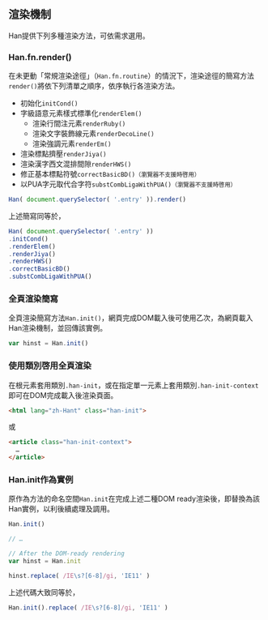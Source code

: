 
 渲染機制 <!-- #rendering -->
---------
Han提供下列多種渲染方法，可依需求選用。

### Han.fn.render() <!-- #render -->
在未更動「常規渲染途徑」（`Han.fn.routine`）的情況下，渲染途徑的簡寫方法`render()`將依下列清單之順序，依序執行各渲染方法。

- 初始化`initCond()`
- 字級語意元素樣式標準化`renderElem()`
  * 渲染行間注元素`renderRuby()`
  * 渲染文字裝飾線元素`renderDecoLine()`
  * 渲染強調元素`renderEm()`
- 渲染標點擠壓`renderJiya()`
- 渲染漢字西文混排間隙`renderHWS()`
- 修正基本標點符號`correctBasicBD()`<small>（瀏覽器不支援時啓用）</small>
- 以PUA字元取代合字符`substCombLigaWithPUA()`<small>（瀏覽器不支援時啓用）</small>

```javascript
Han( document.querySelector( '.entry' )).render()
```

上述簡寫同等於，

```javascript
Han( document.querySelector( '.entry' ))
.initCond()
.renderElem()
.renderJiya()
.renderHWS()
.correctBasicBD()
.substCombLigaWithPUA()
```

### 全頁渲染簡寫 <!-- #rendering-shortcut -->

全頁渲染簡寫方法`Han.init()`，網頁完成DOM載入後可使用乙次，為網頁載入Han渲染機制，並回傳該實例。

```javascript
var hinst = Han.init()
```

### 使用類別啓用全頁渲染 <!-- #rendering-shortcut-w-class -->
在根元素套用類別`.han-init`，或在指定單一元素上套用類別`.han-init-context`即可在DOM完成載入後渲染頁面。

```html
<html lang="zh-Hant" class="han-init">
```
或

```html
<article class="han-init-context">
  …
</article>
```

### Han.init作為實例 <!-- #Han-init-as-an-instance -->
原作為方法的命名空間`Han.init`在完成上述二種DOM ready渲染後，即替換為該Han實例，以利後續處理及調用。

```javascript
Han.init()

// …

// After the DOM-ready rendering
var hinst = Han.init

hinst.replace( /IE\s?[6-8]/gi, 'IE11' )
```

上述代碼大致同等於，

```javascript
Han.init().replace( /IE\s?[6-8]/gi, 'IE11' )
```

<!--
### 設定渲染途徑

方法`Han.fn.setRoutine( routine )`可為實例定義渲染途徑。

#### 變量說明
<dl class='parameter'>
<dt><code>routine</code></dt>
<dd>

數列，渲染方法名稱組成的渲染順序。
</dd>
</dl>
-->
